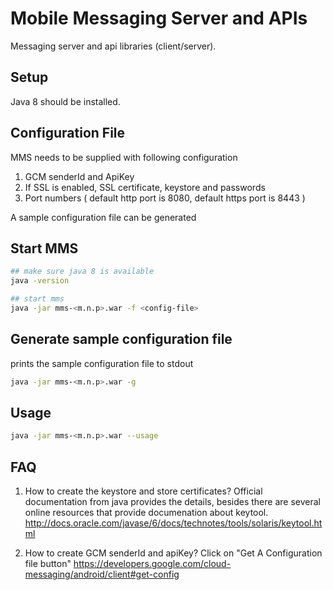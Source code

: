 # Mobile Messaging Server and APIs

Messaging server and  api libraries (client/server).

## Setup

Java 8 should be installed.

## Configuration File

MMS needs to be supplied with following configuration

1. GCM senderId and ApiKey
2. If SSL is enabled, SSL certificate, keystore and passwords
3. Port numbers ( default http port is 8080, default https port is 8443 )

A sample configuration file can be generated 

## Start MMS
```bash
## make sure java 8 is available
java -version

## start mms
java -jar mms-<m.n.p>.war -f <config-file>
```

## Generate sample configuration file

prints the sample configuration file to stdout
```bash
java -jar mms-<m.n.p>.war -g
```

## Usage
```bash
java -jar mms-<m.n.p>.war --usage
```

## FAQ

1. How to create the keystore and store certificates?
   Official documentation from java provides the details, besides there are several online resources that provide documenation about keytool.
   http://docs.oracle.com/javase/6/docs/technotes/tools/solaris/keytool.html

2. How to create GCM senderId and apiKey?
   Click on "Get A Configuration file button"
   https://developers.google.com/cloud-messaging/android/client#get-config
